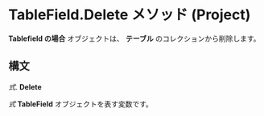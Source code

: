 
# TableField.Delete メソッド (Project)

 **Tablefield の場合** オブジェクトは、 **テーブル** のコレクションから削除します。


## 構文

 _式_. **Delete**

 _式_ **TableField** オブジェクトを表す変数です。


